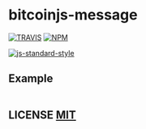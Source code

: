 # bitcoinjs-message

[![TRAVIS](https://secure.travis-ci.org/bitcoinjs/bitcoin-message.png)](http://travis-ci.org/bitcoinjs/bitcoin-message)
[![NPM](http://img.shields.io/npm/v/bitcoin-message.svg)](https://www.npmjs.org/package/bitcoin-message)

[![js-standard-style](https://cdn.rawgit.com/feross/standard/master/badge.svg)](https://github.com/feross/standard)


## Example

``` javascript
```

## LICENSE [MIT](LICENSE)
